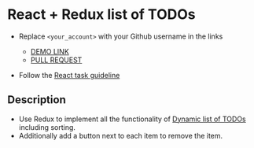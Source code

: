 # React + Redux list of TODOs
- Replace `<your_account>` with your Github username in the links

    - [DEMO LINK](https://andreas-just.github.io/react_people-table/)
    - [PULL REQUEST](https://github.com/mate-academy/react_people-table/pull/88)

- Follow the [React task guideline](https://github.com/mate-academy/react_task-guideline#react-tasks-guideline)

## Description
- Use Redux to implement all the functionality of [Dynamic list of TODOs](https://github.com/mate-academy/react_dynamic-list-of-todos#description) including sorting.
- Additionally add a button next to each item to remove the item.
